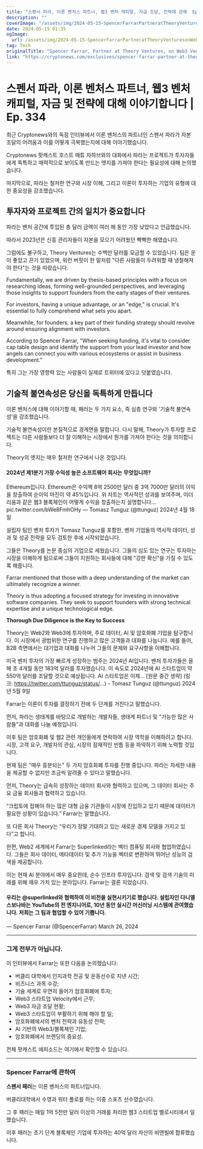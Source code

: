 ```yaml
---
title: "스펜서 파라, 이론 벤처스 파트너, 웹3 벤처 캐피털, 자금 조달, 전략에 관해  Ep 334"
description: ""
coverImage: "/assets/img/2024-05-15-SpencerFarrarPartneratTheoryVenturesonWeb3VentureCapitalFundingandStrategyEp334_thumbnail.png"
date: 2024-05-15 01:35
ogImage: 
  url: /assets/img/2024-05-15-SpencerFarrarPartneratTheoryVenturesonWeb3VentureCapitalFundingandStrategyEp334_thumbnail.png
tag: Tech
originalTitle: "Spencer Farrar, Partner at Theory Ventures, on Web3 Venture Capital, Funding, and Strategy | Ep. 334"
link: "https://cryptonews.com/exclusives/spencer-farrar-partner-at-theory-ventures-on-web3-venture-capital-funding-and-strategy-ep-334.htm"
---
```



# 스펜서 파라, 이론 벤처스 파트너, 웹3 벤처 캐피털, 자금 및 전략에 대해 이야기합니다 | Ep. 334

최근 Cryptonews와의 독점 인터뷰에서 이론 벤처스의 파트너인 스펜서 파라가 자본 조달의 어려움과 이를 어떻게 극복했는지에 대해 이야기했습니다.

Cryptonews 팟캐스트 호스트 매튜 자하브와의 대화에서 파라는 프로젝트가 투자자들에게 독특하고 매력적으로 보이도록 만드는 엣지를 가져야 한다는 필요성에 대해 논의했습니다.

마지막으로, 파라는 철저한 연구와 시장 이해, 그리고 이론이 투자하는 기업의 유형에 대한 중요성을 강조했습니다.



## 투자자와 프로젝트 간의 일치가 중요합니다

파라는 벤처 공간에 투입된 총 달러 금액이 여러 해 동안 가장 낮았다고 언급했습니다.

따라서 2023년은 신흥 관리자들이 자본을 모으기 어려웠던 빡빡한 해였습니다.

그럼에도 불구하고, Theory Ventures는 수백만 달러를 모금할 수 있었습니다. 팀은 운이 좋았고 끈기 있었으며, 워런 버핏이 한 말처럼 "다른 사람들이 두려워할 때 냉철해져야 한다"는 것을 따랐습니다.



Fundamentally, we are driven by thesis-based principles with a focus on researching ideas, forming well-grounded perspectives, and leveraging those insights to support founders from the early stages of their ventures.

For investors, having a unique advantage, or an "edge," is crucial. It's essential to fully comprehend what sets you apart.

Meanwhile, for founders, a key part of their funding strategy should revolve around ensuring alignment with investors.

According to Spencer Farrar, "When seeking funding, it's vital to consider cap table design and identify the support from your lead investor and how angels can connect you with various ecosystems or assist in business development."



특히 그는 가장 영향력 있는 사람들이 실제로 트위터에 있다고 덧붙였습니다.

## 기술적 불연속성은 당신을 독특하게 만듭니다

이론 벤처스에 대해 이야기할 때, 패러는 두 가지 요소, 즉 심층 연구와 '기술적 불연속성'을 강조했습니다.

기술적 불연속성이란 본질적으로 경계면을 말합니다. 다시 말해, Theory가 투자할 프로젝트는 다른 사람들보다 더 잘 이해하는 시장에서 뭔가를 가져야 한다는 것을 의미합니다.



Theory의 엣지는 매우 철저한 연구에서 나온 것입니다.

#### 2024년 제1분기 가장 수익성 높은 소프트웨어 회사는 무엇입니까?
Ethereum입니다. 
Ethereum은 수익액 8억 2500만 달러 중 3억 7000만 달러의 이익을 창출하여 순이익 마진이 약 45%입니다.
위 차트는 역사적인 성과를 보여주며, 이더리움과 같은 웹3 블록체인이 어떻게 수익을 창출하는지 설명합니다… pic.twitter.com/bWe8FmhOHy
— Tomasz Tunguz (@ttunguz) 2024년 4월 18일

설립자 팀인 벤처 투자가 Tomasz Tunguz를 포함한, 벤처 기업들의 역사적 데이터, 성과 및 성공 전략을 모두 검토한 후에 시작되었습니다.

그들은 Theory를 논문 중심의 기업으로 세웠습니다. 그들의 심도 있는 연구는 투자하는 시장을 이해하게 됨으로써 그들이 지원하는 회사들에 대해 "강한 확신"을 가질 수 있도록 해줍니다.



Farrar mentioned that those with a deep understanding of the market can ultimately recognize a winner. 

Theory is thus adopting a focused strategy for investing in innovative software companies. They seek to support founders with strong technical expertise and a unique technological edge.

**Thorough Due Diligence is the Key to Success**



Theory는 Web2와 Web3에 투자하며, 주로 데이터, AI 및 암호화폐 기업을 탐구합니다.
이 시장에서 광범위한 연구를 진행하고 많은 고객들과 대화를 나눕니다. 예를 들어, B2B 측면에서는 대기업과 대화를 나누어 그들의 문제와 요구사항을 이해합니다.

미국 벤처 투자의 가장 빠르게 성장하는 범주는 2024년 AI입니다. 벤처 투자가들은 올해 초 4개월 동안 183억 달러를 투자했습니다.
이 속도로 2024년에 AI 스타트업이 약 550억 달러를 조달할 것으로 예상됩니다.
AI 스타트업은 이제... [원문 중간 생략] (링크: https://twitter.com/ttunguz/status/...) - Tomasz Tunguz (@ttunguz) 2024년 5월 9일

Farrar는 이론이 투자를 결정하기 전에 두 단계를 거친다고 말했습니다.



먼저, 파라는 생태계를 바탕으로 개발하는 개발자들, 생태계 파트너 및 "가능한 많은 사람들"과 대화를 나눌 예정입니다.

이후 팀은 암호화폐 및 웹2 관련 개인들에게 연락하여 시장 역학을 이해하려고 합니다. 시장, 고객 요구, 개발자의 관심, 시장의 잠재적인 빈틈 등을 파악하기 위해 노력할 것입니다.

현재 팀은 "매우 흥분되는" 두 가지 암호화폐 투자를 진행 중입니다. 파라는 자세한 내용을 제공할 수 없지만 조금씩 알려줄 수 있다고 말했습니다.

먼저, Theory는 급속히 성장하는 데이터 회사와 협력하고 있으며, 그 데이터 회사는 주요 금융 회사들과 협력하고 있습니다.



“크립토에 접해야 하는 많은 대형 금융 기관들이 시장에 진입하고 있기 때문에 데이터가 필요한 상황이 있습니다.” Farrar는 말했습니다.

또 다른 회사 Theory는 “우리가 정말 기대하고 있는 새로운 경제 모델을 가지고 있다”고 합니다.

한편, Web2 세계에서 Farrar는 Superlinked라는 벡터 컴퓨팅 회사와 협업하였습니다. 그들은 회사 데이터, 메타데이터 및 추가 기능을 벡터로 변환하여 뛰어난 성능의 검색을 제공합니다.

이는 현재 AI 분야에서 매우 중요한데, 순수 인프라 투자입니다. 검색 및 검색 기술의 미래를 위해 매우 가치 있는 분야입니다. Farrar는 결론 지었습니다.



#### 우리는 @superlinked와 협력하여 이 비전을 실현시키기로 했습니다. 설립자인 다니엘 스보나바는 YouTube의 전 엔지니어로, 10년 동안 실시간 머신러닝 시스템에 관여했습니다. 저희는 그 팀과 협업할 수 있어 기쁩니다.
— Spencer Farrar (@SpencerFarrar) March 26, 2024

____

### 그게 전부가 아닙니다.

이 인터뷰에서 Farrar는 또한 다음을 논의했습니다:



- 버클리 대학에서 인지과학 전공 및 운동선수로 지낸 시간;
- 비즈니스 과목 수강;
- 기술 세계로 우연히 들어가 암호화폐에 투자;
- Web3 스타트업 Velocity에서 근무;
- Web3 자금 조달 현황;
- Web3 스타트업이 부활하기 위해 해야 할 일;
- 암호화폐에서의 벤처 전략과 유동성 전략;
- AI 기반의 Web3/블록체인 기업;
- 암호화폐에서 브랜딩의 중요성.

전체 팟캐스트 에피소드는 여기에서 확인할 수 있습니다.

__________

### Spencer Farrar에 관하여



**스펜서 패러**는 이론 벤처스의 파트너입니다.

버클리대학에서 수영과 워터 폴로를 하는 이중 스포츠 선수였습니다.

그 후 패러는 매일 1억 5천만 달러 이상의 거래를 처리한 웹3 스타트업 벨로시티에서 일했습니다.

이후 패러는 초기 단계 블록체인 기업에 투자하는 40억 달러 자산의 비엔빌에 합류했습니다.